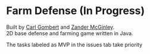 # Farm Defense (In Progress)
Built by [Carl Gombert](https://github.com/carlgombert) and [Zander McGinley](https://github.com/zandermmcg).  
2D base defense and farming game written in Java.  

The tasks labeled as MVP in the issues tab take priority
